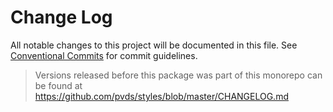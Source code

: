 # Change Log

All notable changes to this project will be documented in this file.
See [Conventional Commits](https://conventionalcommits.org) for commit guidelines.

> Versions released before this package was part of this monorepo
> can be found at https://github.com/pvds/styles/blob/master/CHANGELOG.md

